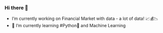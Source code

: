 ### Hi there 👋
- I’m currently working on Financial Market with data - a lot of data! 📈💰📉
- 🌱 I’m currently learning #Python🐍 and Machine Learning

   
<!--
**thiagoscavone/thiagoscavone** is a ✨ _special_ ✨ repository because its `README.md` (this file) appears on your GitHub profile.

Here are some ideas to get you started:




-->
